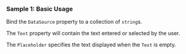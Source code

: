 ### Sample 1: Basic Usage

Bind the `DataSource` property to a collection of `string`s. 

The `Text` property will contain the text entered or selected by the user.

The `Placeholder` specifies the text displayed when the `Text` is empty.